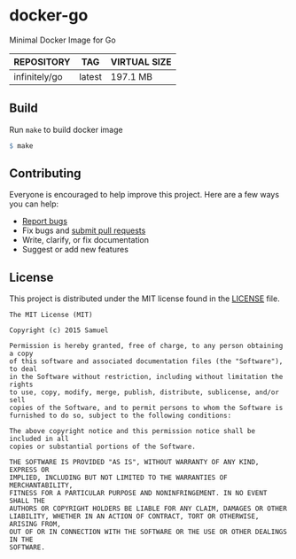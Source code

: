# docker-go
Minimal Docker Image for Go

REPOSITORY           | TAG                 | VIRTUAL SIZE
---------------------|---------------------|-------------------
infinitely/go        | latest              | 197.1 MB

## Build

Run `make` to build docker image

```Makefile
$ make
```

## Contributing

Everyone is encouraged to help improve this project. Here are a few ways you can help:

- [Report bugs](https://github.com/samuelngs/docker-go/issues)
- Fix bugs and [submit pull requests](https://github.com/samuelngs/docker-go/pulls)
- Write, clarify, or fix documentation
- Suggest or add new features

## License

This project is distributed under the MIT license found in the [LICENSE](./LICENSE) file.

```
The MIT License (MIT)

Copyright (c) 2015 Samuel

Permission is hereby granted, free of charge, to any person obtaining a copy
of this software and associated documentation files (the "Software"), to deal
in the Software without restriction, including without limitation the rights
to use, copy, modify, merge, publish, distribute, sublicense, and/or sell
copies of the Software, and to permit persons to whom the Software is
furnished to do so, subject to the following conditions:

The above copyright notice and this permission notice shall be included in all
copies or substantial portions of the Software.

THE SOFTWARE IS PROVIDED "AS IS", WITHOUT WARRANTY OF ANY KIND, EXPRESS OR
IMPLIED, INCLUDING BUT NOT LIMITED TO THE WARRANTIES OF MERCHANTABILITY,
FITNESS FOR A PARTICULAR PURPOSE AND NONINFRINGEMENT. IN NO EVENT SHALL THE
AUTHORS OR COPYRIGHT HOLDERS BE LIABLE FOR ANY CLAIM, DAMAGES OR OTHER
LIABILITY, WHETHER IN AN ACTION OF CONTRACT, TORT OR OTHERWISE, ARISING FROM,
OUT OF OR IN CONNECTION WITH THE SOFTWARE OR THE USE OR OTHER DEALINGS IN THE
SOFTWARE.
```
